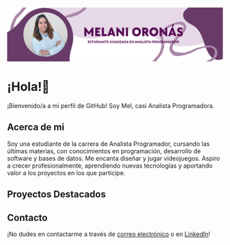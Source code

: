 ![PortadaGithub](https://github.com/mmmmel16/mmmmel16/blob/main/PortadaGithubMel.png)

# ¡Hola!👋
¡Bienvenido/a a mi perfil de GitHub! Soy Mel, casi Analista Programadora.

## Acerca de mi
Soy una estudiante de la carrera de Analista Programador, cursando las últimas materias, con conocimientos en programación, desarrollo de software y bases de datos. Me encanta diseñar y jugar videojuegos.
Aspiro a crecer profesionalmente, aprendiendo nuevas tecnologías y aportando valor a los proyectos en los que participe.

## Proyectos Destacados

## Contacto
¡No dudes en contactarme a través de [correo electrónico](mailto:melisol9@hotmail.com) o en [LinkedIn](https://www.linkedin.com/in/melani-oron%C3%A1s/)!


<!--
**mmmmel16/mmmmel16** is a ✨ _special_ ✨ repository because its `README.md` (this file) appears on your GitHub profile.

Here are some ideas to get you started:

- 🔭 I’m currently working on ...
- 🌱 I’m currently learning ...
- 👯 I’m looking to collaborate on ...
- 🤔 I’m looking for help with ...
- 💬 Ask me about ...
- 📫 How to reach me: ...
- 😄 Pronouns: ...
- ⚡ Fun fact: ...
-->
